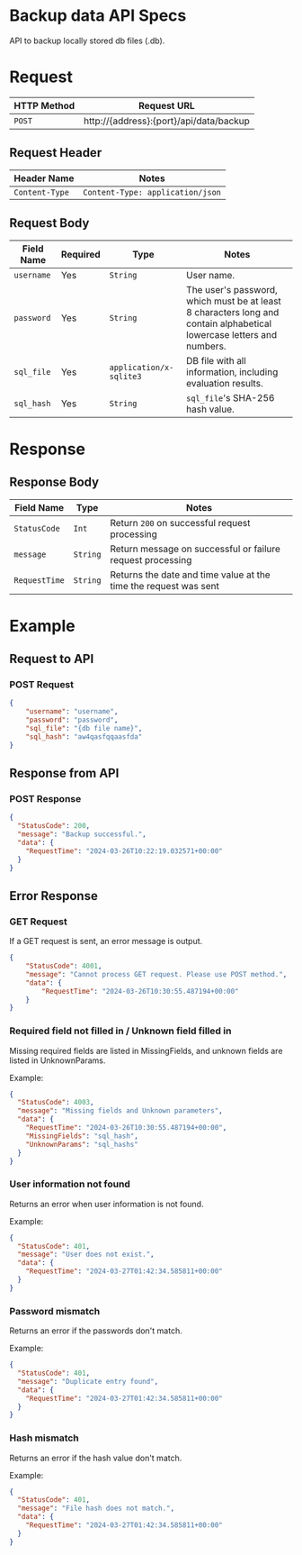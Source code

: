 # Backup data API Specs
API to backup locally stored db files (.db).

# Request
| HTTP Method | Request URL |
|-------------|-------------|
| `POST` | http://{address}:{port}/api/data/backup |

## Request Header
| Header Name | Notes |
|-------------|-------|
| `Content-Type` | `Content-Type: application/json` |

## Request Body
| Field Name | Required | Type | Notes |
|------------|----------|------|-------|
| `username` | Yes | `String` | User name. |
| `password` | Yes | `String` | The user's password, which must be at least 8 characters long and contain alphabetical lowercase letters and numbers. |
| `sql_file` | Yes | `application/x-sqlite3` | DB file with all information, including evaluation results. |
| `sql_hash` | Yes | `String` | `sql_file`'s SHA-256 hash value. |

# Response
## Response Body
| Field Name | Type | Notes |
|------------|----------|------|
| `StatusCode` | `Int` | Return `200` on successful request processing |
| `message` | `String` | Return message on successful or failure request processing |
| `RequestTime` | `String` | Returns the date and time value at the time the request was sent |

# Example
## Request to API
### POST Request
```json
{
    "username": "username",
    "password": "password",
    "sql_file": "{db file name}",
    "sql_hash": "aw4qasfqqaasfda"
}
```

## Response from API
### POST Response
```json
{
  "StatusCode": 200,
  "message": "Backup successful.",
  "data": {
    "RequestTime": "2024-03-26T10:22:19.032571+00:00"
  }
}
```

## Error Response
### GET Request
If a GET request is sent, an error message is output.

```json
{
    "StatusCode": 4001,
    "message": "Cannot process GET request. Please use POST method.",
    "data": {
        "RequestTime": "2024-03-26T10:30:55.487194+00:00"
    }
}
```

### Required field not filled in / Unknown field filled in
Missing required fields are listed in MissingFields, and unknown fields are listed in UnknownParams.

Example:
```json
{
  "StatusCode": 4003,
  "message": "Missing fields and Unknown parameters",
  "data": {
    "RequestTime": "2024-03-26T10:30:55.487194+00:00",
    "MissingFields": "sql_hash",
    "UnknownParams": "sql_hashs"
  }
}
```

### User information not found
Returns an error when user information is not found.

Example:
```json
{
  "StatusCode": 401,
  "message": "User does not exist.",
  "data": {
    "RequestTime": "2024-03-27T01:42:34.585811+00:00"
  }
}
```

### Password mismatch
Returns an error if the passwords don't match.

Example:
```json
{
  "StatusCode": 401,
  "message": "Duplicate entry found",
  "data": {
    "RequestTime": "2024-03-27T01:42:34.585811+00:00"
  }
}
```

### Hash mismatch
Returns an error if the hash value don't match.

Example:
```json
{
  "StatusCode": 401,
  "message": "File hash does not match.",
  "data": {
    "RequestTime": "2024-03-27T01:42:34.585811+00:00"
  }
}
```